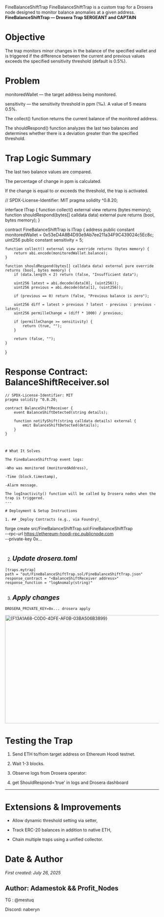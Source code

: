 FineBalanceShiftTrap
FineBalanceShiftTrap is a custom trap for a Drosera node designed to monitor balance anomalies at a given address.
**FineBalanceShiftTrap — Drosera Trap SERGEANT and CAPTAIN** 

# Objective

The trap monitors minor changes in the balance of the specified wallet and is triggered if the difference between the current and previous values exceeds the specified sensitivity threshold (default is 0.5%).
# Problem

monitoredWallet — the target address being monitored.

sensitivity — the sensitivity threshold in ppm (‰). A value of 5 means 0.5%.

The collect() function returns the current balance of the monitored address.

The shouldRespond() function analyzes the last two balances and determines whether there is a deviation greater than the specified threshold.
# Trap Logic Summary

The last two balance values are compared.

The percentage of change in ppm is calculated.

If the change is equal to or exceeds the threshold, the trap is activated.

// SPDX-License-Identifier: MIT
pragma solidity ^0.8.20;

interface ITrap {
    function collect() external view returns (bytes memory);
    function shouldRespond(bytes[] calldata data) external pure returns (bool, bytes memory);
}

contract FineBalanceShiftTrap is ITrap {
    address public constant monitoredWallet = 0x53eD4A8B4D93e9Ab7ee211a34F9C439024c5Ec8c;
    uint256 public constant sensitivity = 5;

    function collect() external view override returns (bytes memory) {
        return abi.encode(monitoredWallet.balance);
    }

    function shouldRespond(bytes[] calldata data) external pure override returns (bool, bytes memory) {
        if (data.length < 2) return (false, "Insufficient data");

        uint256 latest = abi.decode(data[0], (uint256));
        uint256 previous = abi.decode(data[1], (uint256));

        if (previous == 0) return (false, "Previous balance is zero");

        uint256 diff = latest > previous ? latest - previous : previous - latest;
        uint256 permilleChange = (diff * 1000) / previous;

        if (permilleChange >= sensitivity) {
            return (true, "");
        }

        return (false, "");
    }
}


# Response Contract: BalanceShiftReceiver.sol
```
// SPDX-License-Identifier: MIT
pragma solidity ^0.8.20;

contract BalanceShiftReceiver {
    event BalanceShiftDetected(string details);

    function notifyShift(string calldata details) external {
        emit BalanceShiftDetected(details);
    }
}



# What It Solves 

The FineBalanceShiftTrap event logs:

-Who was monitored (monitoredAddress),

-Time (block.timestamp),

-Alarm message.

The logInactivity() function will be called by Drosera nodes when the trap is triggered.
---

# Deployment & Setup Instructions 

1. ## _Deploy Contracts (e.g., via Foundry)_ 
```
forge create src/FineBalanceShiftTrap.sol:FineBalanceShiftTrap \
  --rpc-url https://ethereum-hoodi-rpc.publicnode.com \
  --private-key 0x...
```
```
2. ## _Update drosera.toml_ 
```
[traps.mytrap]
path = "out/FineBalanceShiftTrap.sol/FineBalanceShiftTrap.json"
response_contract = "<BalanceShiftReceiver address>"
response_function = "logAnomaly(string)"
```
3. ## _Apply changes_ 
```
DROSERA_PRIVATE_KEY=0x... drosera apply
```

<img width="547" height="354" alt="{F13A1A68-C0D0-4DFE-AF0B-03BA506B3899}" src="https://github.com/user-attachments/assets/e4ad73d9-5d32-4b65-9803-41c9872d3e4c" />


# Testing the Trap 

1. Send ETH to/from target address on Ethereum Hoodi testnet.

2. Wait 1-3 blocks.

3. Observe logs from Drosera operator:

4. get ShouldRespond='true' in logs and Drosera dashboard
---

# Extensions & Improvements 

- Allow dynamic threshold setting via setter,

- Track ERC-20 balances in addition to native ETH,

- Chain multiple traps using a unified collector.


# Date & Author

_First created: July 26, 2025_

## Author: Adamestok && Profit_Nodes 
TG : @mestuq

Discord: naberyn

